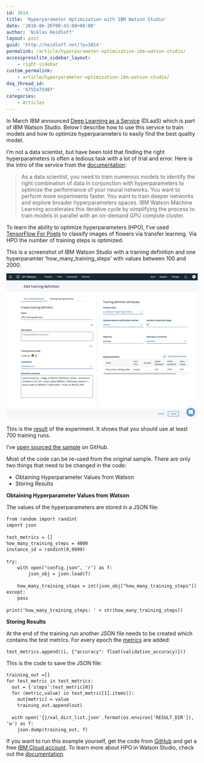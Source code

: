 ```yaml
---
id: 3014
title: 'Hyperparameter Optimization with IBM Watson Studio'
date: '2018-06-26T08:43:08+00:00'
author: 'Niklas Heidloff'
layout: post
guid: 'http://heidloff.net/?p=3014'
permalink: /article/hyperparameter-optimization-ibm-watson-studio/
accesspresslite_sidebar_layout:
    - right-sidebar
custom_permalink:
    - article/hyperparameter-optimization-ibm-watson-studio/
dsq_thread_id:
    - '6755475987'
categories:
    - Articles
---
```


In March IBM announced [Deep Learning as a Service](https://www.ibm.com/blogs/watson/2018/03/deep-learning-service-ibm-makes-advanced-ai-accessible-users-everywhere/) (DLaaS) which is part of IBM Watson Studio. Below I describe how to use this service to train models and how to optimize hyperparameters to easily find the best quality model.

I’m not a data scientist, but have been told that finding the right hyperparameters is often a tedious task with a lot of trial and error. Here is the intro of the service from the [documentation](https://dataplatform.ibm.com/docs/content/analyze-data/ml_dlaas.html?audience=wdp&context=analytics):

> As a data scientist, you need to train numerous models to identify the right combination of data in conjunction with hyperparameters to optimize the performance of your neural networks. You want to perform more experiments faster. You want to train deeper networks and explore broader hyperparameters spaces. IBM Watson Machine Learning accelerates this iterative cycle by simplifying the process to train models in parallel with an on-demand GPU compute cluster.

To learn the ability to optimize hyperparameters (HPO), I’ve used [TensorFlow For Poets](https://codelabs.developers.google.com/codelabs/tensorflow-for-poets/#6) to classify images of flowers via transfer learning. Via HPO the number of training steps is optimized.

This is a screenshot of IBM Watson Studio with a training definition and one hyperparamter ‘how\_many\_training\_steps’ with values between 100 and 2000.

![image](/assets/img/2018/06/trainingdef.png)

This is the [result](https://github.com/nheidloff/hyperparameter-optimization-ibm-watson-studio/blob/master/screenshots/result.png) of the experiment. It shows that you should use at least 700 training runs.

I’ve [open sourced the sample](https://github.com/nheidloff/hyperparameter-optimization-ibm-watson-studio) on GitHub.

Most of the code can be re-used from the original sample. There are only two things that need to be changed in the code:

- Obtaining Hyperparameter Values from Watson
- Storing Results

**Obtaining Hyperparameter Values from Watson**

The values of the hyperparameters are stored in a JSON file:

```
from random import randint
import json

test_metrics = []
how_many_training_steps = 4000
instance_id = randint(0,9999)

try:
    with open("config.json", 'r') as f:
        json_obj = json.load(f)

    how_many_training_steps = int(json_obj["how_many_training_steps"])
except:
    pass

print('how_many_training_steps: ' + str(how_many_training_steps))
```

**Storing Results**

At the end of the training run another JSON file needs to be created which contains the test metrics. For every epoch the [metrics](https://github.com/nheidloff/hyperparameter-optimization-ibm-watson-studio/blob/master/model/retrain.py#L1260) are added:

```
test_metrics.append((i, {"accuracy": float(validation_accuracy)}))
```

This is the code to save the JSON file:

```
training_out =[]
for test_metric in test_metrics:
  out = {'steps':test_metric[0]}
  for (metric,value) in test_metric[1].items():
    out[metric] = value
    training_out.append(out)

  with open('{}/val_dict_list.json'.format(os.environ['RESULT_DIR']), 'w') as f:
    json.dump(training_out, f)
```

If you want to run this example yourself, get the code from [GitHub](https://github.com/nheidloff/hyperparameter-optimization-ibm-watson-studio) and get a free [IBM Cloud account](https://ibm.biz/nheidloff). To learn more about HPO in Watson Studio, check out the [documentation](https://dataplatform.ibm.com/docs/content/analyze-data/ml_dlaas_hpo.html?audience=wdp&context=analytics).